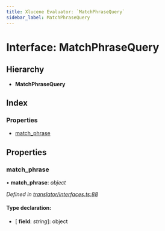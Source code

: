 ```yaml
---
title: Xlucene Evaluator: `MatchPhraseQuery`
sidebar_label: MatchPhraseQuery
---
```


# Interface: MatchPhraseQuery

## Hierarchy

* **MatchPhraseQuery**

## Index

### Properties

* [match_phrase](matchphrasequery.md#match_phrase)

## Properties

###  match_phrase

• **match_phrase**: *object*

*Defined in [translator/interfaces.ts:88](https://github.com/terascope/teraslice/blob/d2d877b60/packages/xlucene-evaluator/src/translator/interfaces.ts#L88)*

#### Type declaration:

* \[ **field**: *string*\]: object
